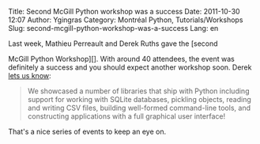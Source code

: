 Title: Second McGill Python workshop was a success
Date: 2011-10-30 12:07
Author: Ygingras
Category: Montréal Python, Tutorials/Workshops
Slug: second-mcgill-python-workshop-was-a-success
Lang: en

<!--:en-->Last week, Mathieu Perreault and Derek Ruths gave the [second
McGill Python Workshop][]. With around 40 attendees, the event was
definitely a success and you should expect another workshop soon. Derek
[lets us know][]:

> We showcased a number of libraries that ship with Python including
> support for working with SQLite databases, pickling objects, reading
> and writing CSV files, building well-formed command-line tools, and
> constructing applications with a full graphical user interface!

That's a nice series of events to keep an eye on.

  [second McGill Python Workshop]: http://montrealpython.org/2011/10/mcgill-python-workshop-2-on-october-20th-2011/
  [lets us know]: http://networkdynamics.org/2011/10/22/workshop-teaches-street-fighting-with-python/

